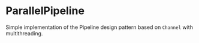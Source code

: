 # ParallelPipeline
Simple implementation of the Pipeline design pattern based on `Channel` with multithreading.
